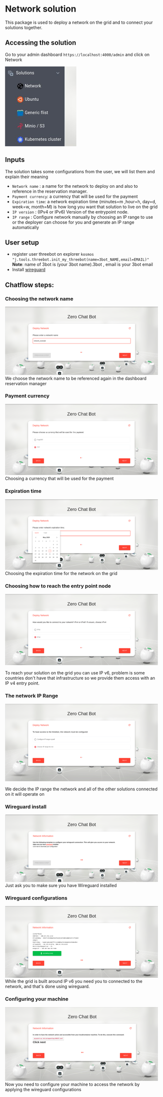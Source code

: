 # Network solution

This package is used to deploy a network on the grid and to connect your solutions together.

## Accessing the solution

Go to your admin dashboard `https://localhost:4000/admin` and click on Network

![solutions menu](./adminmenu.png)


## Inputs

The solution takes some configurations from the user, we will list them and explain their meaning
- `Network name` : a name for the network to deploy on and also to reference in the reservation manager.
- `Payment currency`: a currency that will be used for the payment
- `Expiration time`: a network expiration time (minutes=m ,hour=h, day=d, week=w, month=M) is how long you want that solution to live on the grid
- `IP version` : (IPv4 or IPv6) Version of the entrypoint node.
- `IP range` : Configure network manually by choosing an IP range to use or the deployer can choose for you and generate an IP range automatically



## User setup

- register user threebot on explorer `kosmos "j.tools.threebot.init_my_threebot(name=3bot_NAME,email=EMAIL)"` **Note**: name of 3bot is (your 3bot name).3bot , email is your 3bot email
- Install [wireguard](https://www.wireguard.com/install/)


## Chatflow steps:

### Choosing the network name

![Step1](network1.png)
We choose the network name to be referenced again in the dashboard reservation manager

### Payment currency
![Step2](network2.png)
Choosing a currency that will be used for the payment

### Expiration time
![Step3](network3.png)
Choosing the expiration time for the network on the grid

### Choosing how to reach the entry point node
![Step4](network4.png)

To reach your solution on the grid you can use IP v6, problem is some countries don't have that infrastructure so we provide them access with an IP v4 entry point.

### The network IP Range
![Step5](network5.png)

We decide the IP range the network and all of the other solutions connected on it will operate on

### Wireguard install
![Step6](network6.png)
Just ask you to make sure you have Wireguard installed

### Wireguard configurations
![Step7](network7.png)
While the grid is built around IP v6 you need you to connected to the network, and that's done using wireguard.

### Configuring your machine
![Step8](network8.png)
Now you need to configure your machine to access the network by applying the wireguard configurations

